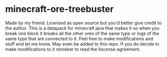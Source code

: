 # minecraft-ore-treebuster
Made by my friend. Licensed as open source but you'd better give credit to the author. 
This is a datapack for minecraft java that makes it so when you break one block it breaks all the other ores of the same type or logs of the same type that are connected to it. 
Feel free to make modifications and stuff and let me know. May even be added to this repo. 
If you do decide to make modifications to it remeber to read the liscense agreement. 
